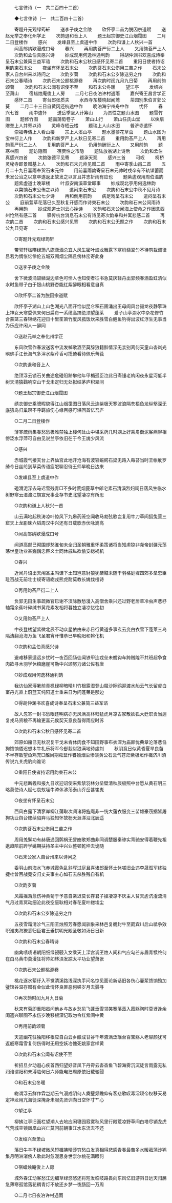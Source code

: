 <!-- { "loadSidebar": true } -->
　　七言律诗（一　共二百四十二首） 

　　◆七言律诗（一　共二百四十二首） 

　　寄题升元观绿筠轩 
　　送李子庚之金陵 
　　欣怀亭二首为脱因宗道赋 
　　送赵元举之奉化州学正 
　　次韵退和音上人 
　　题王起宗御史江山烟霭图 
　　二月二日登楼作 
　　感兴 
　　发嵊县至上虞道中作 
　　次韵和谦上人秋兴一首 
　　闻高邮纳欵漫成口号 
　　春兴 
　　再用韵荅严衍二上人 
　　又用韵荅严上人 
　　次韵和孟伯真感兴诗 
　　妙成观用何逸林通判韵 
　　得胡仲渊书欢喜成诗奉呈石末公兼简三益军谘 
　　次韵和石末公秋日感怀见寄二首 
　　重阳日使者持诏用韵柬石末公 
　　夜坐有怀呈石末公 
　　次韵荅石末公伤用三苗之作 
　　石末公家人自台州来以诗问之 
　　次韵岁菊 
　　次韵和石末公岁除送穷之作 
　　次韵和石末公春晴诗 
　　次韵石末公题桃源卷 
　　再次韵时闰九月九日菊 
　　再用前韵颂菊 
　　次韵和石末公闻有诏使不至 
　　和石末公冬暖 
　　望江亭 
　　发绍兴至萧山 
　　宿蜡烛庵俊上人房 
　　二月七日夜泊许村遇雨 
　　嘉兴寄王昌言学正 
　　感怀二首 
　　寄台郎张质夫 
　　水西寺东楼晓起闻莺 
　　茶园别朱伯言郭公葵 
　　二月二十三日自黄冈还杭途中作 
　　晚泊海宁州舟中作 
　　忧怀 
　　春兴七首 
　　雨中遣怀 
　　送岳季坚入计筹山 
　　为贾性之题山水图 
　　题雪竹图 
　　题修竹图 
　　题画蒲萄卷子 
　　萧山山行 
　　萧山任氏山堂 
　　以纨扇赠奎上人并寄以诗 
　　灵峰寺栖云楼 
　　题瑞上人山水图 
　　普济寺遣怀 
　　崇福寺俦上人看山楼 
　　宗上人溪山亭 
　　题水墨蓼花草虫 
　　题山水图为宝林衍上人作 
　　次韵和新罗严上人秋日见寄二首 
　　重用韵荅严上人 
　　再用韵荅严衍二上人 
　　复用韵荅严上人 
　　仍用韵酬衍上人 
　　又用前韵 
　　题寒林图 
　　题访隐图 
　　宿贾性之市隐 
　　题陆放翁湖上诗后 
　　次韵和孟伯真感兴四首 
　　次韵张德平见寄 
　　题承天观 
　　感兴三首 
　　可叹 
　　柯桥灵秘寺即景赠基上人 
　　次韵和石末元帅见赠二首 
　　雨中寄季山甫二首 
　　五月二十九日喜雨奉贺石末元帅 
　　用前喜雨韵寄呈石末元帅时戍卒有不轨谋蓄而未发公治之以意卒遂返正故发之以言且并志祈雨有应也 
　　题紫虗观用周伯温韵 
　　题紫虚道士晚翠楼 
　　叶叔安南溪草堂即事 
　　妙成观北亭用何逸林韵 
　　以棃饷石末公侑之以诗 
　　遣闷柬石末公 
　　次韵和石末公中秋不见月诗 
　　次韵和石末公七夕诗 
　　再和倒用前韵 
　　病足戏呈石末公 
　　遣闷呈石末公 
　　庭前萱草花落巳久至秋复开感而作诗柬石末公 
　　次韵和石末公闵雨诗 
　　再用韵 
　　妙成观道士刘云心挽诗 
　　次韵和石末公闻海上使命之作因念西州怆然有感二首 
　　驿传杭台消息石末公有诗见寄次韵奉和并寓悲感二首 
　　再次韵二首 
　　次韵和石末公感兴见寄 
　　次韵和石末公无题之作 
　　次韵和石末公九日见寄 
　　…… 

　　○寄题升元观绿筠轩 

　　带郭轩楹暎绿筠八牎潇洒总宜人风生密叶蛟龙舞露下寒梢翡翠匀不待剪裁调律吕若为惆怅忆伶伦五城双阙烟尘隔且傍林峦寄此身 

　　○送李子庚之金陵 

　　舍下微波涌碧鳞湖边草色可怜人也知使者征书急莫厌轻舟出郭频春酒盈釭清似水时鱼带子白于银山桃野杏能红紫醉眼相看意自真 

　　○欣怀亭二首为脱因宗道赋 

　　欣怀亭子湖山上山色湖光八面开恰似昆仑积石圃涌出王母阆风台骊龙夜静擎珠上神女天寒委佩来何日扁舟一系缆高跻绝顶望蓬莱 
　　爱子山亭湖水中杂花修竹合蒙茏三春锦绣花迎日十里笙箫竹度风菰饭炊来胜雪白鲤鱼钓得出波红浮生无事当为乐应许闲人一醉同 

　　○送赵元举之奉化州学正 

　　东风吹雪作春波送客中流发棹歌酒至莫辞狼籍醉情深无柰别离何天童山杳岚光暝佛手江长海气多泮水紫芹香可揽倚看待佩乐菁莪 

　　○次韵退和音上人 

　　绝顶浮云锁石关曲途危磴阻跻攀他年甲楯孤臣泣此日斋锺老衲闲夜永星河低半树天清猿鸖响空山干戈未定归无处拟结茅庐积翠间 

　　○题王起宗御史江山烟霭图 

　　绣衣御史乘骢暇貌得江山烟霭图日落风云连紫极天寒波浪隔苍梧鱼龙纵壑深无底猿鸟归巢暝不呼羁旅伤心缘百感可堪回首忆吾庐 

　　○二月二日登楼作 

　　薄寒疏雨集春愁愁极难禁独上楼何处山中堪采药几时湖上好乘舟衘泥客燕聊相傍泛水浮萍可自由见说兰亭依旧在于今王謉少风流 

　　○感兴 

　　赤城霞气接天台上界仙宫此地开沧海有波容蜄鳄石梁无路入莓苔当时玊帐躭罗绮今日丝纶到草菜传语疲氓聊忍待王师早晚日边来 

　　○发嵊县至上虞道中作 

　　磴滑泥深去马迟雪残青□不多时荒烟蔓草中郎宅素石清溪烈妇祠日落风生临水树野寒云湿渡江旗宣光事业存书史北望凄凉有所思 

　　○次韵和谦上人秋兴一首 

　　山云满地起秋涛凉叶惊风下九皋药笼空闻收马勃弦歌岂复用牛刀草间狐兔营三窟天上龙彲昧六韬周汉中兴还有日载歌赤伏咏嵩高 

　　○闻高邮纳欵漫成口号 

　　闻道高邮巳彻围却愁淮甸未全归圣朝雅重怀柔策诸将当知虏猄非尧帝封疆元荡荡世皇功业甚巍巍忠臣义士同休戚纵欲偷安緫祸机 

　　○春兴 

　　近闻丹诏出天闱圣主鸣谦下土知岂意豺狼犹桀黠未随干羽格庭墀四郊多垒忠臣耻百战无前壮士规寄语緫戎熊虎耐莫教长媿伐檀诗 

　　○再用韵荅严衍二上人 

　　负郭无田生事疏微官巳谢不湏除散愁漫入高僧舍乘兴还过野老居草冷虫声悲杼轴霜余蕉叶碎缄书黄花素发相将暮独立凄凉忆往初 

　　○又用韵荅严上人 

　　中夜登楼望紫微北辰不动众星依由来赤日行黄道多事玄云变白衣雪下蓬莱三岛隔涛翻沧海万鱼飞圣君宵旰惟恭巳早晚阳和斡化机 

　　○次韵和孟伯真感兴诗 

　　避难移家适远乡忧时一夜百回肠徒闻铁甲连戎垒未覩钩车跨贼隍不共班超争食肉欲寻木羽学休粮磨崖可勒中兴颂努力诸公佐有唐 

　　○妙成观用何逸林通判韵 

　　我访仙家溽暑前青枫绿柳暗晴川竹根露湿登山屐沙际鸥迎渡水船云气长留虗白室丹光直上蔚蓝天纯阳道士重来日为问蓬莱是那边 

　　○得胡仲渊书欢喜成诗奉呈石末公兼简三益军谘 

　　故人忽寄一封书愁眼还明病亦无风满高林归猛虎月凉古冢散妖狐大廷职贡当遄复戎马资粮不再输更喜元侯契天意良苗得雨应时苏 

　　○次韵和石末公秋日感怀见寄二首 

　　郊原如赭巳无秋况复干戈未肯休肉食不知田野事布衣深为庙廊忧典章沦落悲刍狗馈饷倭迟想木牛礼乐将军今郄縠豺狼满地待虔刘 
　　秋阴竟日似黄昏夏旱良苗不半存敢望鱼鸡充□醢尚期菘韮作饔飱烟尘惨淡黄公石云气苍茫紫极垣作檝济川湏传说九关虎豹向谁论 

　　○重阳日使者持诏用韵柬石末公 

　　中元悲断羲和报九日欢迎诏使来紫禁羽林分垒壁清秋辰极照中台愿从黄石明三略莫使诗人赋七哀蚁垤牛涔休沸荡泰山乔岳甚崔嵬 

　　○夜坐有怀呈石末公 

　　西风白露下清寥岸柳江蒲取次凋诸将旌麾非一统大藩衣服变三苗雄豪窃据皆屠狗功业舆台緫续貂弃马独知怀故枥天涯涕泪北辰遥 

　　○次韵荅石末公伤用三苗之作 

　　周用羗髳功有赫唐通回鹘祸无訾豳歌郑曲非同调楚服秦骖实背驰安得着鞭先祖逖趋陪前跸学姚期扶持圣主中兴业整顿乾坤去诡随 

　　○石末公家人自台州来以诗问之 

　　委羽山前海水飞赤城霞色乱斜晖过庭且喜诸郎至怀土休嗟旧业违李晟孤军终独捷杜曾百战竟安归丈夫事主心如石去杀胜残自有机 

　　○次韵岁菊 

　　风霜摇落愈伤神黄菊于予意自亲迟莫长存君子操凄凉不厌主人贫天虗沆瀣流清气月过青冥动细沦此夜空庭耿相对春花夏叶緫埃尘 

　　○次韵和石末公岁除送穷之作 

　　五夜雪霜清沴气三阳玊烛照芳春愿闻驯象来林邑复覩封牛至罽宾川后山祗争效职淮夷海獠悉归臣君王垂拱明光殿圣敬如汤日日新 

　　○次韵和石末公春晴诗 

　　幽禽啧啧语朝阳细绿骎骎入女乘天上深宫调玊烛人间和气应勾芒赤眉青犊终何在白马黄巾莫漫狂将帅如林湏发踪太平功业望萧张 

　　○次韵石末公题桃源卷 

　　桃花逐水萦纡入不觉清溪路浅深执手问名惊见面论新话旧各伤心壷浆馈饷飱加璧馆谷温存赠有金似此情怀良匪恶何嗟岁月去骎寻 

　　○再次韵时闰九月九日菊 

　　秋来有菊即重阳曷问他乡与故乡愁见飞蓬垂雪领笑搴落蕋入霞觞陶时莫讶逢余闰遣兴聊图不永伤岁晚移根深记取勿令红紫间中黄 

　　○再用前韵颂菊 

　　天遣幽花驻独阳移根应自白云乡酿成甘谷千年液满泛瑶台百宝觞人老容颜犹可返戚寒霜雪复何伤得时无用空妖冶愧死姚家宫样黄 

　　○次韵和石末公闻有诏使不至 

　　祈招旦夕动遐心疾首西归望好音凤下丹霄云杳杳鱼飞碧海雾沉沉徒言雨露无私润谁谓阳和未溥临何日六师能电扫周原依旧载驰骎 

　　○和石末公冬暖 

　　緫谓浮云觧作霖岂期云气漫成阴何人奠璧频瞻仰有客悲歌叹毒淫顼帝权移天曷定神龙用亢海徒深掩身未服先贤训向日空怀寸艹心 

　　○望江亭 

　　柳拂江亭旧画栏望潮人去地应闲寝园寂寞秋风里行殿荒凉野草间白塔尽销龙虎气荒城空锁凤凰山兴亡莫问前朝事江水东流去不还 

　　○发绍兴至萧山 

　　落日牛羊不绿坡微风短檝拂晴莎穷愁白发真相得悲感青春最苦多水暖菰蒲沙鸨集月明洲渚傍人歌此时忽漫思身世柰尔桃花满眼何 

　　○宿蜡烛庵俊上人房 

　　城外春江动客愁江边细草绿悠悠还将短发临岐路畏向东风忆旧游斜日远天归鴈急薄寒孤馆落花稠青灯不放还乡梦一夜肠回一万周 

　　○二月七日夜泊许村遇雨 

